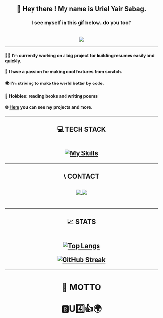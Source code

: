 <h2 align="center"> 👋 Hey there ! My name is Uriel Yair Sabag. </h2>
<h3 align="center"> I see myself in this gif below..do you too?

<br />
<br />

![](https://user-images.githubusercontent.com/74038190/212749447-bfb7e725-6987-49d9-ae85-2015e3e7cc41.gif)

</h3>
 
<hr />

#### 👨‍💻 I’m currently working on a big project for building resumes easily and quickly.
#### 📱 I have a passion for making cool features from scratch.
#### 🌍 I'm striving to make the world better by code.
#### 📖 Hobbies: reading books and writing poems!
#### 🌐 <a href="https://portfolio-lyart-five-82.vercel.app/">Here</a> you can see my projects and more.

<hr />

<h2 align="center">💻 TECH STACK

<br />
<br />

 [![My Skills](https://skillicons.dev/icons?i=html,css,svg,bootstrap,materialui,jquery,js,react,babel,npm,webpack,nodejs,express,mongodb,gcp,firebase,heroku,postman,vercel,visualstudio,vscode,windows,powershell,git&perline=6)](https://skillicons.dev)

</h2>

<hr />

<h2 align="center">📞 CONTACT

<br />
<br />

   <a align="center" href="mailto:yairsabag213@gmail.com">
      <img align="center"  src="https://skillicons.dev/icons?i=gmail"/>
 </a>
  
  <a href="https://linkedin.com/in/uriel-sabag">
     <img align="center"  src="https://skillicons.dev/icons?i=linkedin"/>
  </a>

  <br />
  <br />
  
</h2>

<hr />

<h2 align="center" >📈 STATS 
   
<br />
<br />

[![Top Langs](https://github-readme-stats.vercel.app/api/top-langs/?username=urlsab&layout=compact&theme=dark)](https://github.com/anuraghazra/github-readme-stats)

<a align="center" href="https://git.io/streak-stats"><img src="http://github-readme-streak-stats.herokuapp.com?user=urlsab&theme=dark" alt="GitHub Streak" /></a>

</h2>

<hr />

<h1 align="center" > 💬 MOTTO
<br />
<br />
🅱U4️⃣👍🌍

</h1>
